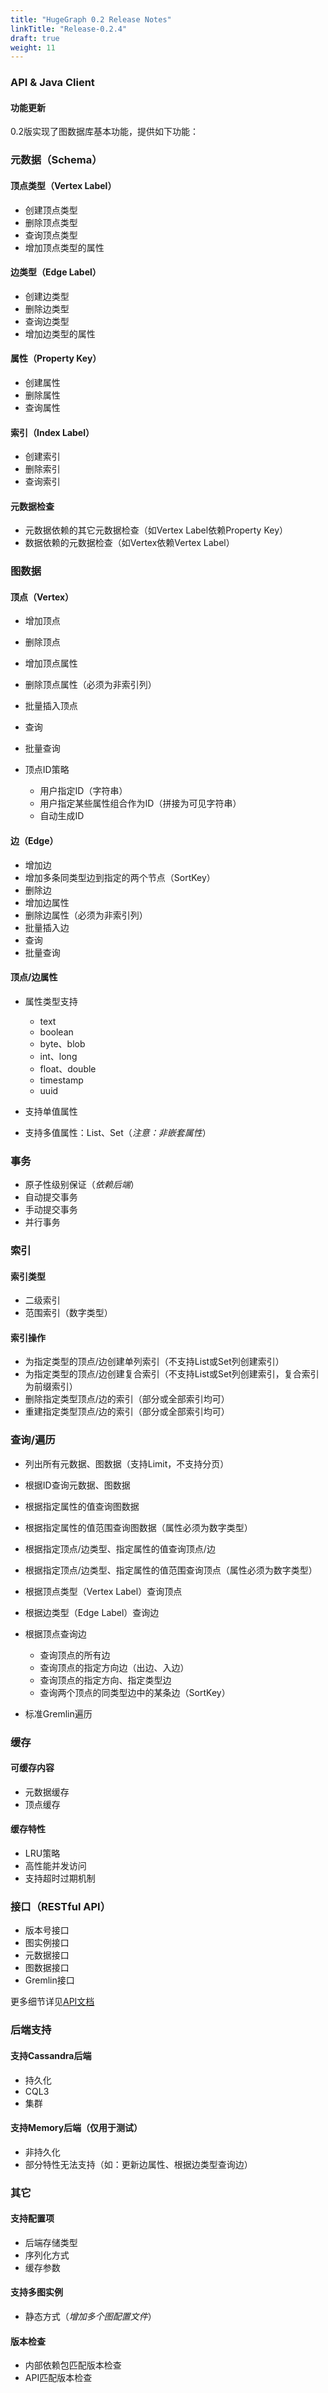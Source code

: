 ```yaml
---
title: "HugeGraph 0.2 Release Notes"
linkTitle: "Release-0.2.4"
draft: true
weight: 11
---
```


### API & Java Client

#### 功能更新
0.2版实现了图数据库基本功能，提供如下功能：

### 元数据（Schema）

#### 顶点类型（Vertex Label）

- 创建顶点类型
- 删除顶点类型
- 查询顶点类型
- 增加顶点类型的属性

#### 边类型（Edge Label）

- 创建边类型
- 删除边类型
- 查询边类型
- 增加边类型的属性

#### 属性（Property Key）

- 创建属性
- 删除属性
- 查询属性

#### 索引（Index Label）

- 创建索引
- 删除索引
- 查询索引

#### 元数据检查

- 元数据依赖的其它元数据检查（如Vertex Label依赖Property Key）
- 数据依赖的元数据检查（如Vertex依赖Vertex Label）

### 图数据

#### 顶点（Vertex）

- 增加顶点
- 删除顶点
- 增加顶点属性
- 删除顶点属性（必须为非索引列）
- 批量插入顶点
- 查询
- 批量查询
- 顶点ID策略

  - 用户指定ID（字符串）
  - 用户指定某些属性组合作为ID（拼接为可见字符串）
  - 自动生成ID

#### 边（Edge）

- 增加边
- 增加多条同类型边到指定的两个节点（SortKey）
- 删除边
- 增加边属性
- 删除边属性（必须为非索引列）
- 批量插入边
- 查询
- 批量查询

#### 顶点/边属性

- 属性类型支持

  - text
  - boolean
  - byte、blob
  - int、long
  - float、double
  - timestamp
  - uuid

- 支持单值属性

- 支持多值属性：List、Set（_注意：非嵌套属性_）

### 事务

- 原子性级别保证（_依赖后端_）
- 自动提交事务
- 手动提交事务
- 并行事务

### 索引

#### 索引类型

- 二级索引
- 范围索引（数字类型）

#### 索引操作

- 为指定类型的顶点/边创建单列索引（不支持List或Set列创建索引）
- 为指定类型的顶点/边创建复合索引（不支持List或Set列创建索引，复合索引为前缀索引）
- 删除指定类型顶点/边的索引（部分或全部索引均可）
- 重建指定类型顶点/边的索引（部分或全部索引均可）

### 查询/遍历

- 列出所有元数据、图数据（支持Limit，不支持分页）
- 根据ID查询元数据、图数据
- 根据指定属性的值查询图数据
- 根据指定属性的值范围查询图数据（属性必须为数字类型）
- 根据指定顶点/边类型、指定属性的值查询顶点/边
- 根据指定顶点/边类型、指定属性的值范围查询顶点（属性必须为数字类型）
- 根据顶点类型（Vertex Label）查询顶点
- 根据边类型（Edge Label）查询边
- 根据顶点查询边

  - 查询顶点的所有边
  - 查询顶点的指定方向边（出边、入边）
  - 查询顶点的指定方向、指定类型边
  - 查询两个顶点的同类型边中的某条边（SortKey）

- 标准Gremlin遍历

### 缓存

#### 可缓存内容

- 元数据缓存
- 顶点缓存

#### 缓存特性

- LRU策略
- 高性能并发访问
- 支持超时过期机制

### 接口（RESTful API）

- 版本号接口
- 图实例接口
- 元数据接口
- 图数据接口
- Gremlin接口

更多细节详见[API文档](/clients/hugegraph-api.html)

### 后端支持

#### 支持Cassandra后端

- 持久化
- CQL3
- 集群

#### 支持Memory后端（仅用于测试）

- 非持久化
- 部分特性无法支持（如：更新边属性、根据边类型查询边）

### 其它

#### 支持配置项

- 后端存储类型
- 序列化方式
- 缓存参数

#### 支持多图实例

- 静态方式（_增加多个图配置文件_）

#### 版本检查

- 内部依赖包匹配版本检查
- API匹配版本检查

